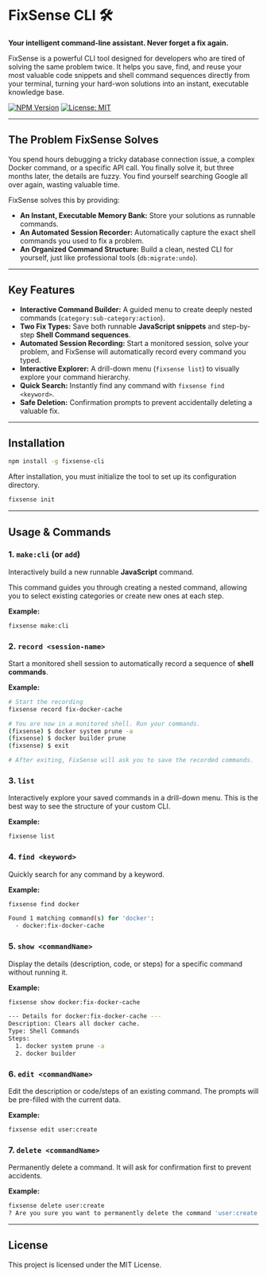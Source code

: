 # FixSense CLI 🛠️

**Your intelligent command-line assistant. Never forget a fix again.**

FixSense is a powerful CLI tool designed for developers who are tired of solving the same problem twice. It helps you save, find, and reuse your most valuable code snippets and shell command sequences directly from your terminal, turning your hard-won solutions into an instant, executable knowledge base.

[![NPM Version](https://img.shields.io/npm/v/fixsense-cli.svg)](https://www.npmjs.com/package/fixsense-cli)
[![License: MIT](https://img.shields.io/badge/License-MIT-yellow.svg)](https://opensource.org/licenses/MIT)

---

## The Problem FixSense Solves

You spend hours debugging a tricky database connection issue, a complex Docker command, or a specific API call. You finally solve it, but three months later, the details are fuzzy. You find yourself searching Google all over again, wasting valuable time.

FixSense solves this by providing:
- **An Instant, Executable Memory Bank:** Store your solutions as runnable commands.
- **An Automated Session Recorder:** Automatically capture the exact shell commands you used to fix a problem.
- **An Organized Command Structure:** Build a clean, nested CLI for yourself, just like professional tools (`db:migrate:undo`).

---

## Key Features

- **Interactive Command Builder:** A guided menu to create deeply nested commands (`category:sub-category:action`).
- **Two Fix Types:** Save both runnable **JavaScript snippets** and step-by-step **Shell Command sequences**.
- **Automated Session Recording:** Start a monitored session, solve your problem, and FixSense will automatically record every command you typed.
- **Interactive Explorer:** A drill-down menu (`fixsense list`) to visually explore your command hierarchy.
- **Quick Search:** Instantly find any command with `fixsense find <keyword>`.
- **Safe Deletion:** Confirmation prompts to prevent accidentally deleting a valuable fix.

---

## Installation

```bash
npm install -g fixsense-cli
```
After installation, you must initialize the tool to set up its configuration directory.
```bash
fixsense init
```

---

## Usage & Commands

### 1. `make:cli` (or `add`)
Interactively build a new runnable **JavaScript** command.

This command guides you through creating a nested command, allowing you to select existing categories or create new ones at each step.

**Example:**
```bash
fixsense make:cli
```

### 2. `record <session-name>`
Start a monitored shell session to automatically record a sequence of **shell commands**.

**Example:**
```bash
# Start the recording
fixsense record fix-docker-cache

# You are now in a monitored shell. Run your commands.
(fixsense) $ docker system prune -a
(fixsense) $ docker builder prune
(fixsense) $ exit

# After exiting, FixSense will ask you to save the recorded commands.
```

### 3. `list`
Interactively explore your saved commands in a drill-down menu. This is the best way to see the structure of your custom CLI.

**Example:**
```bash
fixsense list
```

### 4. `find <keyword>`
Quickly search for any command by a keyword.

**Example:**
```bash
fixsense find docker

Found 1 matching command(s) for 'docker':
  - docker:fix-docker-cache
```

### 5. `show <commandName>`
Display the details (description, code, or steps) for a specific command without running it.

**Example:**
```bash
fixsense show docker:fix-docker-cache

--- Details for docker:fix-docker-cache ---
Description: Clears all docker cache.
Type: Shell Commands
Steps:
  1. docker system prune -a
  2. docker builder 
  ```

### 6. `edit <commandName>`
Edit the description or code/steps of an existing command. The prompts will be pre-filled with the current data.

**Example:**
```bash
fixsense edit user:create
```

### 7. `delete <commandName>`
Permanently delete a command. It will ask for confirmation first to prevent accidents.

**Example:**
```bash
fixsense delete user:create
? Are you sure you want to permanently delete the command 'user:create'? (y/N)
```
---

## License

This project is licensed under the MIT License.
